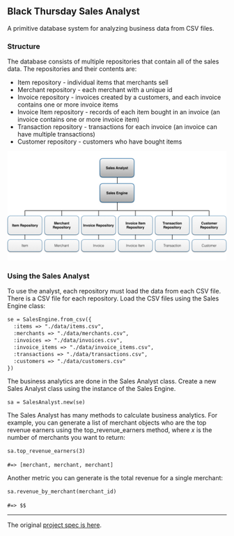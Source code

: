 ## Black Thursday Sales Analyst

A primitive database system for analyzing business data from CSV files.

### Structure

The database consists of multiple repositories that contain all of the sales data. The repositories and their contents are:
* Item repository - individual items that merchants sell
* Merchant repository - each merchant with a unique id
* Invoice repository - invoices created by a customers, and each invoice contains one or more invoice items
* Invoice Item repository - records of each item bought in an invoice (an invoice contains one or more invoice item)
* Transaction repository - transactions for each invoice (an invoice can have multiple transactions)
* Customer repository - customers who have bought items

![alt text](/black_thursday_structure.jpeg "Class Structure")

### Using the Sales Analyst

To use the analyst, each repository must load the data from each CSV file. There is a CSV file for each repository. Load the CSV files using the Sales Engine class:

```
se = SalesEngine.from_csv({
  :items => "./data/items.csv",
  :merchants => "./data/merchants.csv",
  :invoices => "./data/invoices.csv",
  :invoice_items => "./data/invoice_items.csv",
  :transactions => "./data/transactions.csv",
  :customers => "./data/customers.csv"
})
```

The business analytics are done in the Sales Analyst class. Create a new Sales Analyst class using the instance of the Sales Engine.

```
sa = SalesAnalyst.new(se)
```

The Sales Analyst has many methods to calculate business analytics. For example, you can generate a list of merchant objects who are the top revenue earners using the top_revenue_earners method, where _x_ is the number of merchants you want to return:

```
sa.top_revenue_earners(3)

#=> [merchant, merchant, merchant]
```

Another metric you can generate is the total revenue for a single merchant:

```
sa.revenue_by_merchant(merchant_id)

#=> $$
```

---

The original [project spec is here](https://github.com/turingschool/curriculum/blob/master/source/projects/black_thursday.markdown).
